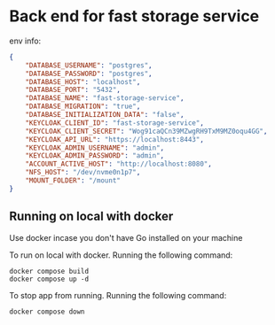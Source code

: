 # Back end for fast storage service

env info:

```json
{
    "DATABASE_USERNAME": "postgres",
    "DATABASE_PASSWORD": "postgres",
    "DATABASE_HOST": "localhost",
    "DATABASE_PORT": "5432",
    "DATABASE_NAME": "fast-storage-service",
    "DATABASE_MIGRATION": "true",
    "DATABASE_INITIALIZATION_DATA": "false",
    "KEYCLOAK_CLIENT_ID": "fast-storage-service",
    "KEYCLOAK_CLIENT_SECRET": "Wog91caQCn39MZwgRH9TxM9MZ0oqu4GG",
    "KEYCLOAK_API_URL": "https://localhost:8443",
    "KEYCLOAK_ADMIN_USERNAME": "admin",
    "KEYCLOAK_ADMIN_PASSWORD": "admin",
    "ACCOUNT_ACTIVE_HOST": "http://localhost:8080",
    "NFS_HOST": "/dev/nvme0n1p7",
    "MOUNT_FOLDER": "/mount"
}
```

## Running on local with docker

Use docker incase you don't have Go installed on your machine

To run on local with docker. Running the following command:

```shell
docker compose build
docker compose up -d
```

To stop app from running. Running the following command:

```shell
docker compose down
```
